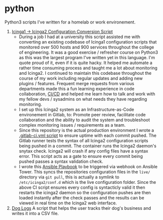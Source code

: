 # python
Python3 scripts I've written for a homelab or work environement.

1. [Icinga1 -> Icinga2 Configuration Conversion Script](https://github.com/greggoryrussell/python/blob/main/icinga1-to-icinga2.py)
    + During a job I had at a university this script assisted me with converting an existing codebase of Icinga1 configuration scripts that monitored over 500 hosts and 900 services throughout the college of engineering. It was a good exercise / refresher course on Python3 as this was the largest program I've written yet in this language. I'm quote proud of it, even if it is quite hacky. It helped me automate a rather time consuming process and taught me a lot about monitoring and Icinga2. I continued to maintain this codebase throughout the course of my work including regular updates and adding new plugins / features. Frequent merge requests from various departments made this a fun learning experience in code collaboration, [CI/CD](https://github.com/greggoryrussell/ci-cd/blob/main/icinga2/gitlab-icinga2.yml) and helped me learn how to talk and work with my fellow devs / sysadmins on what needs they have regarding monitoring.
    + I set up this Icinga2 system as an Infrastructure-as-Code environement in Gitlab, to: Promote peer review, facilitate code collaboration and the ability to audit the system and troubleshoot complex monitoring issues / requirements as a team. 
    + Since this repository is the actual production environment I wrote a [.gitlab-ci.yml script](https://github.com/greggoryrussell/ci-cd/blob/main/icinga2/gitlab-icinga2.yml) to ensure uptime with each commit pushed. The Gitlab runner tests the syntax of all Icinga2 configuration scripts being pushed in a commit. The container runs the Icinga2 daemon's snytax check. Icinga2 will crash if any config files have a syntax error. This script acts as a gate to ensure every commit being pushed passes a syntax validation check. 
    + I wrote this [Ansible Playbook](https://github.com/greggoryrussell/ci-cd/blob/main/icinga2/restart-ic2.yml) to be triggered via webhook on Ansible Tower. This syncs the repositories configuration files in the `live/` directory via `git pull`, this is actually a symlink to `/etc/icinga2/conf.d` which is the live configuration folder. Since the above CI script ensures every config is syntacticly valid it then restarts the icinga2 daemon so the configuration pushes are then loaded instantly after the check passes and the results can be viewed in real time on the Icinga2 web interface.
2. [Dog Logs](https://github.com/greggoryrussell/doglogs) A script that helps the user tracks their dog's business and writes it into a CSV file.
